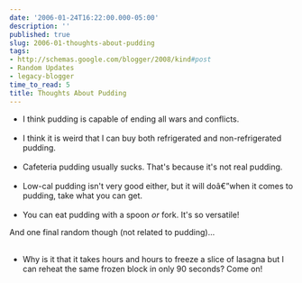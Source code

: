 ```yaml
---
date: '2006-01-24T16:22:00.000-05:00'
description: ''
published: true
slug: 2006-01-thoughts-about-pudding
tags:
- http://schemas.google.com/blogger/2008/kind#post
- Random Updates
- legacy-blogger
time_to_read: 5
title: Thoughts About Pudding
---
```


<ul><li>I think pudding is capable of ending all wars and conflicts.</li><br /><li>I think it is weird that I can buy both refrigerated and non-refrigerated pudding.</li><br /><li>Cafeteria pudding usually sucks. That's because it's not real pudding.</li><br /><li>Low-cal pudding isn't very good either, but it will doâ€”when it comes to pudding, take what you can get.</li><br /><li>You can eat pudding with a spoon <em>or</em> fork. It's so versatile!</li></ul>

And one final random though (not related to pudding)...<br /><ul><br />	<li>Why is it that it takes hours and hours to freeze a slice of lasagna but I can reheat the same frozen block in only 90 seconds? Come on!</li><br /></ul>